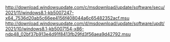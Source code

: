 http://download.windowsupdate.com/c/msdownload/update/software/secu/2021/11/windows8.1-kb5007247-x64_7536d20ab5c66ee4156f408044a6c65482352acf.msu
http://download.windowsupdate.com/d/msdownload/update/software/updt/2021/10/windows8.1-kb5007154-x86-ndp48_02bf37b913e4d91f8413fb29fd3f56aea9d42792.msu
